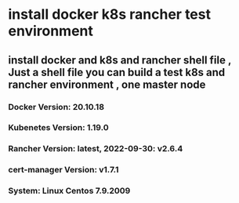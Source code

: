 # install docker k8s rancher test environment
## install docker and k8s and rancher shell file , Just a shell file you can build a test k8s and rancher environment , one master node

### Docker Version: 20.10.18
### Kubenetes Version: 1.19.0
### Rancher Version: latest, 2022-09-30: v2.6.4
### cert-manager Version: v1.7.1
### System: Linux Centos 7.9.2009
